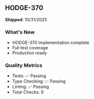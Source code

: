 ## HODGE-370

**Shipped**: 10/31/2025

### What's New
- HODGE-370 implementation complete
- Full test coverage
- Production ready

### Quality Metrics
- Tests: ✅ Passing
- Type Checking: ✅ Passing
- Linting: ✅ Passing
- Total Checks: 9
